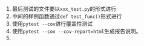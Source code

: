 1. 最后测试的文件要以`xxx_test.py`的形式进行
2. 中间的样例函数通过`def test_func()`形式进行
3. 使用`pytest --cov`进行覆盖性测试
4. 使用`pytest --cov --cov-report=html`生成报告说明。
5. 